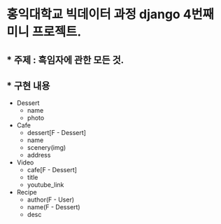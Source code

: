 # 홍익대학교 빅데이터 과정 django 4번째 미니 프로젝트.

## * 주제 : 흑임자에 관한 모든 것.
## * 구현 내용
- Dessert
    - name
    - photo
- Cafe
    - dessert[F - Dessert]
    - name
    - scenery(img)
    - address
- Video
    - cafe[F - Dessert]
    - title
    - youtube_link
- Recipe
    - author(F - User)
    - name(F - Dessert)
    - desc
